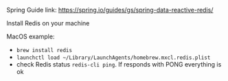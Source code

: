 Spring Guide link: https://spring.io/guides/gs/spring-data-reactive-redis/

Install Redis on your machine

MacOS example:
- ```brew install redis```
- ```launchctl load ~/Library/LaunchAgents/homebrew.mxcl.redis.plist```
- check Redis status ```redis-cli ping```. If responds with PONG everything is ok
